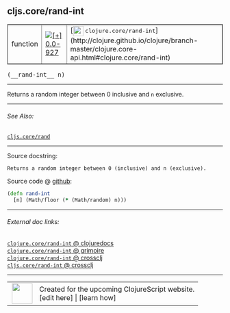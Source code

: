 ## cljs.core/rand-int



 <table border="1">
<tr>
<td>function</td>
<td><a href="https://github.com/cljsinfo/cljs-api-docs/tree/0.0-927"><img valign="middle" alt="[+] 0.0-927" title="Added in 0.0-927" src="https://img.shields.io/badge/+-0.0--927-lightgrey.svg"></a> </td>
<td>
[<img height="24px" valign="middle" src="http://i.imgur.com/1GjPKvB.png"> <samp>clojure.core/rand-int</samp>](http://clojure.github.io/clojure/branch-master/clojure.core-api.html#clojure.core/rand-int)
</td>
</tr>
</table>


 <samp>
(__rand-int__ n)<br>
</samp>

---

Returns a random integer between 0 inclusive and `n` exclusive.



---


###### See Also:

[`cljs.core/rand`](../cljs.core/rand.md)<br>

---


Source docstring:

```
Returns a random integer between 0 (inclusive) and n (exclusive).
```


Source code @ [github](https://github.com/clojure/clojurescript/blob/r1.7.228/src/main/cljs/cljs/core.cljs#L9407-L9409):

```clj
(defn rand-int
  [n] (Math/floor (* (Math/random) n)))
```

<!--
Repo - tag - source tree - lines:

 <pre>
clojurescript @ r1.7.228
└── src
    └── main
        └── cljs
            └── cljs
                └── <ins>[core.cljs:9407-9409](https://github.com/clojure/clojurescript/blob/r1.7.228/src/main/cljs/cljs/core.cljs#L9407-L9409)</ins>
</pre>

-->

---



###### External doc links:

[`clojure.core/rand-int` @ clojuredocs](http://clojuredocs.org/clojure.core/rand-int)<br>
[`clojure.core/rand-int` @ grimoire](http://conj.io/store/v1/org.clojure/clojure/1.7.0-beta3/clj/clojure.core/rand-int/)<br>
[`clojure.core/rand-int` @ crossclj](http://crossclj.info/fun/clojure.core/rand-int.html)<br>
[`cljs.core/rand-int` @ crossclj](http://crossclj.info/fun/cljs.core.cljs/rand-int.html)<br>

---

 <table>
<tr><td>
<img valign="middle" align="right" width="48px" src="http://i.imgur.com/Hi20huC.png">
</td><td>
Created for the upcoming ClojureScript website.<br>
[edit here] | [learn how]
</td></tr></table>

[edit here]:https://github.com/cljsinfo/cljs-api-docs/blob/master/cljsdoc/cljs.core/rand-int.cljsdoc
[learn how]:https://github.com/cljsinfo/cljs-api-docs/wiki/cljsdoc-files

<!--

This information was too distracting to show to readers, but I'll leave it
commented here since it is helpful to:

- pretty-print the data used to generate this document
- and show how to retrieve that data



The API data for this symbol:

```clj
{:description "Returns a random integer between 0 inclusive and `n` exclusive.",
 :ns "cljs.core",
 :name "rand-int",
 :signature ["[n]"],
 :history [["+" "0.0-927"]],
 :type "function",
 :related ["cljs.core/rand"],
 :full-name-encode "cljs.core/rand-int",
 :source {:code "(defn rand-int\n  [n] (Math/floor (* (Math/random) n)))",
          :title "Source code",
          :repo "clojurescript",
          :tag "r1.7.228",
          :filename "src/main/cljs/cljs/core.cljs",
          :lines [9407 9409]},
 :full-name "cljs.core/rand-int",
 :clj-symbol "clojure.core/rand-int",
 :docstring "Returns a random integer between 0 (inclusive) and n (exclusive)."}

```

Retrieve the API data for this symbol:

```clj
;; from Clojure REPL
(require '[clojure.edn :as edn])
(-> (slurp "https://raw.githubusercontent.com/cljsinfo/cljs-api-docs/catalog/cljs-api.edn")
    (edn/read-string)
    (get-in [:symbols "cljs.core/rand-int"]))
```

-->
